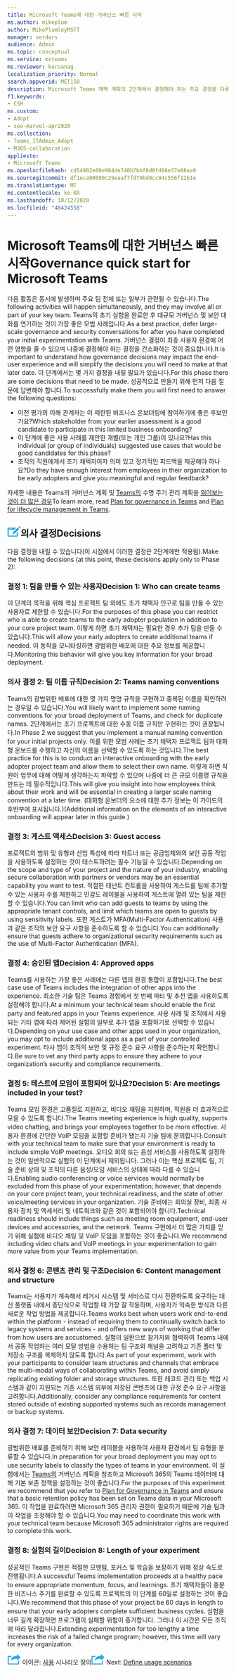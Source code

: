 ```yaml
---
title: Microsoft Teams에 대한 거버넌스 빠른 시작
ms.author: mikeplum
author: MikePlumleyMSFT
manager: serdars
audience: Admin
ms.topic: conceptual
ms.service: msteams
ms.reviewer: karuanag
localization_priority: Normal
search.appverid: MET150
description: Microsoft Teams 채택 계획의 2단계에서 결정해야 하는 주요 결정을 다루는 빠른 시작입니다.
f1.keywords:
- CSH
ms.custom:
- Adopt
- seo-marvel-apr2020
ms.collection:
- Teams_ITAdmin_Adopt
- M365-collaboration
appliesto:
- Microsoft Teams
ms.openlocfilehash: cd54902e00e984de740b7bbf6d0fd96e37e88aa9
ms.sourcegitcommit: df1eca90090c29eaaf7fd79bd8cc84c556f12b1e
ms.translationtype: MT
ms.contentlocale: ko-KR
ms.lasthandoff: 10/12/2020
ms.locfileid: "48424558"
---
```

# <a name="governance-quick-start-for-microsoft-teams"></a><span data-ttu-id="ac2ae-103">Microsoft Teams에 대한 거버넌스 빠른 시작</span><span class="sxs-lookup"><span data-stu-id="ac2ae-103">Governance quick start for Microsoft Teams</span></span>

<span data-ttu-id="ac2ae-104">다음 활동은 동시에 발생하며 주요 팀 전체 또는 일부가 관련될 수 있습니다.</span><span class="sxs-lookup"><span data-stu-id="ac2ae-104">The following activities will happen simultaneously, and they may involve all or part of your key team.</span></span> <span data-ttu-id="ac2ae-105">Teams의 초기 실험을 완료한 후 대규모 거버넌스 및 보안 대화를 연기하는 것이 가장 좋은 모범 사례입니다.</span><span class="sxs-lookup"><span data-stu-id="ac2ae-105">As a best practice, defer large-scale governance and security conversations for after you have completed your initial experimentation with Teams.</span></span> <span data-ttu-id="ac2ae-106">거버넌스 결정이 최종 사용자 환경에 어떤 영향을 줄 수 있으며 나중에 결정해야 하는 결정을 간소화하는 것이 중요합니다.</span><span class="sxs-lookup"><span data-stu-id="ac2ae-106">It is important to understand how governance decisions may impact the end-user experience and will simplify the decisions you will need to make at that later date.</span></span> <span data-ttu-id="ac2ae-107">이 단계에서는 몇 가지 결정을 내릴 필요가 있습니다.</span><span class="sxs-lookup"><span data-stu-id="ac2ae-107">For this phase there are some decisions that need to be made.</span></span> <span data-ttu-id="ac2ae-108">성공적으로 만들기 위해 먼저 다음 질문에 답변해야 합니다.</span><span class="sxs-lookup"><span data-stu-id="ac2ae-108">To successfully make them you will first need to answer the following questions:</span></span>

- <span data-ttu-id="ac2ae-109">이전 평가의 이해 관계자는 이 제한된 비즈니스 온보더링에 참여하기에 좋은 후보인가요?</span><span class="sxs-lookup"><span data-stu-id="ac2ae-109">Which stakeholder from your earlier assessment is a good candidate to participate in this limited business onboarding?</span></span>
- <span data-ttu-id="ac2ae-110">이 단계에 좋은 사용 사례를 제안한 개별(또는 개인 그룹)이 있나요?</span><span class="sxs-lookup"><span data-stu-id="ac2ae-110">Has this individual (or group of individuals) suggested use cases that would be good candidates for this phase?</span></span>  
- <span data-ttu-id="ac2ae-111">조직의 직원에게서 조기 채택자이자 의미 있고 정기적인 피드백을 제공해야 하나요?</span><span class="sxs-lookup"><span data-stu-id="ac2ae-111">Do they have enough interest from employees in their organization to be early adopters and give you meaningful and regular feedback?</span></span> 

<span data-ttu-id="ac2ae-112">자세한 내용은 Teams의 거버넌스 계획 및 [Teams의](plan-teams-governance.md) 수명 주기 관리 계획을 [읽어보는 것이 더 많은 경우](plan-teams-lifecycle.md)</span><span class="sxs-lookup"><span data-stu-id="ac2ae-112">To learn more, read [Plan for governance in Teams](plan-teams-governance.md) and [Plan for lifecycle management in Teams](plan-teams-lifecycle.md).</span></span>

## <a name="an-icon-representing-a-decision-pointdecisions"></a>![의사 결정 지점을 보여 주는 아이콘](media/teams-adoption-decision-icon.png)<span data-ttu-id="ac2ae-114">의사 결정</span><span class="sxs-lookup"><span data-stu-id="ac2ae-114">Decisions</span></span>

<span data-ttu-id="ac2ae-115">다음 결정을 내릴 수 있습니다(이 시점에서 이러한 결정은 2단계에만 적용됨).</span><span class="sxs-lookup"><span data-stu-id="ac2ae-115">Make the following decisions (at this point, these decisions apply only to Phase 2):</span></span>

### <a name="decision-1-who-can-create-teams"></a><span data-ttu-id="ac2ae-116">결정 1: 팀을 만들 수 있는 사용자</span><span class="sxs-lookup"><span data-stu-id="ac2ae-116">Decision 1: Who can create teams</span></span> 

<span data-ttu-id="ac2ae-117">이 단계의 목적을 위해 핵심 프로젝트 팀 외에도 초기 채택자 인구로 팀을 만들 수 있는 사용자로 제한할 수 있습니다.</span><span class="sxs-lookup"><span data-stu-id="ac2ae-117">For the purposes of this phase you can restrict who is able to create teams to the early adopter population in addition to your core project team.</span></span> <span data-ttu-id="ac2ae-118">이렇게 하면 초기 채택자는 필요한 경우 추가 팀을 만들 수 있습니다.</span><span class="sxs-lookup"><span data-stu-id="ac2ae-118">This will allow your early adopters to create additional teams if needed.</span></span> <span data-ttu-id="ac2ae-119">이 동작을 모니터링하면 광범위한 배포에 대한 주요 정보를 제공합니다.</span><span class="sxs-lookup"><span data-stu-id="ac2ae-119">Monitoring this behavior will give you key information for your broad deployment.</span></span>

### <a name="decision-2-teams-naming-conventions"></a><span data-ttu-id="ac2ae-120">의사 결정 2: 팀 이름 규칙</span><span class="sxs-lookup"><span data-stu-id="ac2ae-120">Decision 2: Teams naming conventions</span></span> 

<span data-ttu-id="ac2ae-121">Teams의 광범위한 배포에 대한 몇 가지 명명 규칙을 구현하고 중복된 이름을 확인하려는 경우일 수 있습니다.</span><span class="sxs-lookup"><span data-stu-id="ac2ae-121">You will likely want to implement some naming conventions for your broad deployment of Teams, and check for duplicate names.</span></span> <span data-ttu-id="ac2ae-122">2단계에서는 초기 프로젝트에 대한 수동 이름 규칙만 구현하는 것이 권장됩니다.</span><span class="sxs-lookup"><span data-stu-id="ac2ae-122">In Phase 2 we suggest that you implement a manual naming convention for your initial projects only.</span></span> <span data-ttu-id="ac2ae-123">이를 위한 모범 사례는 초기 채택자 프로젝트 팀과 대화형 온보드를 수행하고 자신의 이름을 선택할 수 있도록 하는 것입니다.</span><span class="sxs-lookup"><span data-stu-id="ac2ae-123">The best practice for this is to conduct an interactive onboarding with the early adopter project team and allow them to select their own name.</span></span> <span data-ttu-id="ac2ae-124">이렇게 하면 직원이 업무에 대해 어떻게 생각하는지 파악할 수 있으며 나중에 더 큰 규모 이름명 규칙을 만드는 데 필수적입니다.</span><span class="sxs-lookup"><span data-stu-id="ac2ae-124">This will give you insight into how employees think about their work and will be essential in creating a larger scale naming convention at a later time.</span></span> <span data-ttu-id="ac2ae-125">(대화형 온보더의 요소에 대한 추가 정보는 이 가이드의 후반부에 표시됩니다.)</span><span class="sxs-lookup"><span data-stu-id="ac2ae-125">(Additional information on the elements of an interactive onboarding will appear later in this guide.)</span></span>

### <a name="decision-3-guest-access"></a><span data-ttu-id="ac2ae-126">결정 3: 게스트 액세스</span><span class="sxs-lookup"><span data-stu-id="ac2ae-126">Decision 3: Guest access</span></span>

<span data-ttu-id="ac2ae-127">프로젝트의 범위 및 유형과 산업 특성에 따라 파트너 또는 공급업체와의 보안 공동 작업을 사용하도록 설정하는 것이 테스트하려는 필수 기능일 수 있습니다.</span><span class="sxs-lookup"><span data-stu-id="ac2ae-127">Depending on the scope and type of your project and the nature of your industry, enabling secure collaboration with partners or vendors may be an essential capability you want to test.</span></span> <span data-ttu-id="ac2ae-128">적절한 테넌트 컨트롤을 사용하여 게스트를 팀에 추가할 수 있는 사용자 수를 제한하고 민감도 레이블을 사용하여 게스트에 열려 있는 팀을 제한할 수 있습니다.</span><span class="sxs-lookup"><span data-stu-id="ac2ae-128">You can limit who can add guests to teams by using the appropriate tenant controls, and limit which teams are open to guests by using sensitivity labels.</span></span> <span data-ttu-id="ac2ae-129">또한 게스트가 MFA(Multi-Factor Authentication) 사용과 같은 조직의 보안 요구 사항을 준수하도록 할 수 있습니다.</span><span class="sxs-lookup"><span data-stu-id="ac2ae-129">You can additionally ensure that guests adhere to organizational security requirements such as the use of Multi-Factor Authentication (MFA).</span></span>

### <a name="decision-4-approved-apps"></a><span data-ttu-id="ac2ae-130">결정 4: 승인된 앱</span><span class="sxs-lookup"><span data-stu-id="ac2ae-130">Decision 4: Approved apps</span></span>

<span data-ttu-id="ac2ae-131">Teams를 사용하는 가장 좋은 사례에는 다른 앱의 환경 통합이 포함됩니다.</span><span class="sxs-lookup"><span data-stu-id="ac2ae-131">The best case use of Teams includes the integration of other apps into the experience.</span></span> <span data-ttu-id="ac2ae-132">최소한 기술 팀은 Teams 경험에서 첫 번째 파티 및 추천 앱을 사용하도록 설정해야 합니다.</span><span class="sxs-lookup"><span data-stu-id="ac2ae-132">At a minimum your technical team should enable the first party and featured apps in your Teams experience.</span></span> <span data-ttu-id="ac2ae-133">사용 사례 및 조직에서 사용되는 기타 앱에 따라 제어된 실험의 일부로 추가 앱을 포함하기로 선택할 수 있습니다.</span><span class="sxs-lookup"><span data-stu-id="ac2ae-133">Depending on your use case and other apps used in your organization, you may opt to include additional apps as a part of your controlled experiment.</span></span> <span data-ttu-id="ac2ae-134">타사 앱이 조직의 보안 및 규정 준수 요구 사항을 준수하는지 확인합니다.</span><span class="sxs-lookup"><span data-stu-id="ac2ae-134">Be sure to vet any third party apps to ensure they adhere to your organization’s security and compliance requirements.</span></span>

### <a name="decision-5-are-meetings-included-in-your-test"></a><span data-ttu-id="ac2ae-135">결정 5: 테스트에 모임이 포함되어 있나요?</span><span class="sxs-lookup"><span data-stu-id="ac2ae-135">Decision 5: Are meetings included in your test?</span></span> 

<span data-ttu-id="ac2ae-136">Teams 모임 환경은 고품질로 지원하고, 비디오 채팅을 지원하며, 직원을 더 효과적으로 모을 수 있도록 합니다.</span><span class="sxs-lookup"><span data-stu-id="ac2ae-136">The Teams meeting experience is high quality, supports video chatting, and brings your employees together to be more effective.</span></span> <span data-ttu-id="ac2ae-137">사용자 환경에 간단한 VoIP 모임을 포함할 준비가 됐는지 기술 팀에 문의합니다.</span><span class="sxs-lookup"><span data-stu-id="ac2ae-137">Consult with your technical team to make sure that your environment is ready to include simple VoIP meetings.</span></span> <span data-ttu-id="ac2ae-138">오디오 회의 또는 음성 서비스를 사용하도록 설정하는 것이 일반적으로 실험의 이 단계에서 제외됩니다. 그러나 이는 핵심 프로젝트 팀, 기술 준비 상태 및 조직의 다른 음성/모임 서비스의 상태에 따라 다를 수 있습니다.</span><span class="sxs-lookup"><span data-stu-id="ac2ae-138">Enabling audio conferencing or voice services would normally be excluded from this phase of your experimentation; however, that depends on your core project team, your technical readiness, and the state of other voice/meeting services in your organization.</span></span> <span data-ttu-id="ac2ae-139">기술 준비에는 회의실 장비, 최종 사용자 장치 및 액세서리 및 네트워크와 같은 것이 포함되어야 합니다.</span><span class="sxs-lookup"><span data-stu-id="ac2ae-139">Technical readiness should include things such as meeting room equipment, end-user devices and accessories, and the network.</span></span> <span data-ttu-id="ac2ae-140">Teams 구현에서 더 많은 가치를 얻기 위해 실험에 비디오 채팅 및 VoIP 모임을 포함하는 것이 좋습니다.</span><span class="sxs-lookup"><span data-stu-id="ac2ae-140">We recommend including video chats and VoIP meetings in your experimentation to gain more value from your Teams implementation.</span></span> 

### <a name="decision-6-content-management-and-structure"></a><span data-ttu-id="ac2ae-141">의사 결정 6: 콘텐츠 관리 및 구조</span><span class="sxs-lookup"><span data-stu-id="ac2ae-141">Decision 6: Content management and structure</span></span>
<span data-ttu-id="ac2ae-142">Teams는 사용자가 계속해서 레거시 시스템 및 서비스로 다시 전환하도록 요구하는 대신 플랫폼 내에서 종단식으로 작업할 때 가장 잘 작동하며, 사용자가 익숙한 방식과 다른 새로운 작업 방법을 제공합니다.</span><span class="sxs-lookup"><span data-stu-id="ac2ae-142">Teams works best when users work end-to-end within the platform - instead of requiring them to continually switch back to legacy systems and services - and offers new ways of working that differ from how users are accustomed.</span></span> <span data-ttu-id="ac2ae-143">실험의 일환으로 참가자와 협력하여 Teams 내에서 공동 작업하는 여러 모달 방법을 수용하는 팀 구조와 채널을 고려하고 기존 폴더 및 저장소 구조를 복제하지 않도록 합니다.</span><span class="sxs-lookup"><span data-stu-id="ac2ae-143">As part of your experiment, work with your participants to consider team structures and channels that embrace the multi-modal ways of collaborating within Teams, and avoid simply replicating existing folder and storage structures.</span></span> <span data-ttu-id="ac2ae-144">또한 레코드 관리 또는 백업 시스템과 같이 지원되는 기존 시스템 외부에 저장된 콘텐츠에 대한 규정 준수 요구 사항을 고려합니다.</span><span class="sxs-lookup"><span data-stu-id="ac2ae-144">Additionally, consider any compliance requirements for content stored outside of existing supported systems such as records management or backup systems.</span></span>

### <a name="decision-7--data-security"></a><span data-ttu-id="ac2ae-145">의사 결정 7: 데이터 보안</span><span class="sxs-lookup"><span data-stu-id="ac2ae-145">Decision 7:  Data security</span></span>

<span data-ttu-id="ac2ae-146">광범위한 배포를 준비하기 위해 보안 레이블을 사용하여 사용자 환경에서 팀 유형을 분류할 수 있습니다.</span><span class="sxs-lookup"><span data-stu-id="ac2ae-146">In preparation for your broad deployment you may opt to use security labels to classify the types of teams in your environment.</span></span> <span data-ttu-id="ac2ae-147">이 실험에서는 [Teams의](plan-teams-governance.md) 거버넌스 계획을 참조하고 Microsoft 365의 Teams 데이터에 대해 기본 보존 정책을 설정하는 것이 좋습니다.</span><span class="sxs-lookup"><span data-stu-id="ac2ae-147">For the purposes of this experiment we recommend that you refer to [Plan for Governance in Teams](plan-teams-governance.md) and ensure that a basic retention policy has been set on Teams data in your Microsoft 365.</span></span> <span data-ttu-id="ac2ae-148">이 작업을 완료하려면 Microsoft 365 관리자 권한이 필요하기 때문에 기술 팀과 이 작업을 조정해야 할 수 있습니다.</span><span class="sxs-lookup"><span data-stu-id="ac2ae-148">You may need to coordinate this work with your technical team because Microsoft 365 administrator rights are required to complete this work.</span></span>

### <a name="decision-8-length-of-your-experiment"></a><span data-ttu-id="ac2ae-149">결정 8: 실험의 길이</span><span class="sxs-lookup"><span data-stu-id="ac2ae-149">Decision 8: Length of your experiment</span></span>

<span data-ttu-id="ac2ae-150">성공적인 Teams 구현은 적절한 모멘텀, 포커스 및 학습을 보장하기 위해 정상 속도로 진행됩니다.</span><span class="sxs-lookup"><span data-stu-id="ac2ae-150">A successful Teams implementation proceeds at a healthy pace to ensure appropriate momentum, focus, and learnings.</span></span> <span data-ttu-id="ac2ae-151">초기 채택자들이 충분한 비즈니스 주기를 완료할 수 있도록 프로젝트의 이 단계를 60일로 설정하는 것이 좋습니다.</span><span class="sxs-lookup"><span data-stu-id="ac2ae-151">We recommend that this phase of your project be 60 days in length to ensure that your early adopters complete sufficient business cycles.</span></span> <span data-ttu-id="ac2ae-152">실험을 너무 길게 확장하면 프로그램이 실패할 위험이 증가합니다. 그러나 이 시간은 모든 조직에 따라 달라집니다.</span><span class="sxs-lookup"><span data-stu-id="ac2ae-152">Extending experimentation for too lengthy a time increases the risk of a failed change program; however, this time will vary for every organization.</span></span>  

<span data-ttu-id="ac2ae-153">![다음 단계를 나타내는 ](media/teams-adoption-next-icon.png) 아이콘: [사용](teams-adoption-define-usage-scenarios.md) 시나리오 정의</span><span class="sxs-lookup"><span data-stu-id="ac2ae-153">![An icon representing the next step](media/teams-adoption-next-icon.png) Next: [Define usage scenarios](teams-adoption-define-usage-scenarios.md)</span></span>
